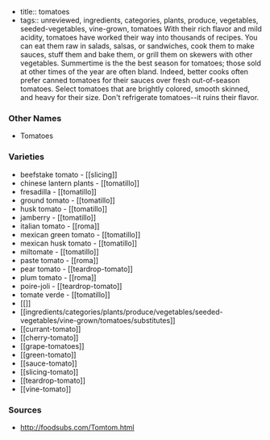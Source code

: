 - title:: tomatoes
- tags:: unreviewed, ingredients, categories, plants, produce, vegetables, seeded-vegetables, vine-grown, tomatoes
With their rich flavor and mild acidity, tomatoes have worked their way into thousands of recipes. You can eat them raw in salads, salsas, or sandwiches, cook them to make sauces, stuff them and bake them, or grill them on skewers with other vegetables. Summertime is the the best season for tomatoes; those sold at other times of the year are often bland. Indeed, better cooks often prefer canned tomatoes for their sauces over fresh out-of-season tomatoes. Select tomatoes that are brightly colored, smooth skinned, and heavy for their size. Don't refrigerate tomatoes--it ruins their flavor.

### Other Names

* Tomatoes

### Varieties

* beefstake tomato - [[slicing]]
* chinese lantern plants - [[tomatillo]]
* fresadilla - [[tomatillo]]
* ground tomato - [[tomatillo]]
* husk tomato - [[tomatillo]]
* jamberry - [[tomatillo]]
* italian tomato - [[roma]]
* mexican green tomato - [[tomatillo]]
* mexican husk tomato - [[tomatillo]]
* miltomate - [[tomatillo]]
* paste tomato - [[roma]]
* pear tomato - [[teardrop-tomato]]
* plum tomato - [[roma]]
* poire-joli - [[teardrop-tomato]]
* tomate verde - [[tomatillo]]
* [[]]
* [[ingredients/categories/plants/produce/vegetables/seeded-vegetables/vine-grown/tomatoes/substitutes]]
* [[currant-tomato]]
* [[cherry-tomato]]
* [[grape-tomatoes]]
* [[green-tomato]]
* [[sauce-tomato]]
* [[slicing-tomato]]
* [[teardrop-tomato]]
* [[vine-tomato]]

### Sources
* http://foodsubs.com/Tomtom.html
